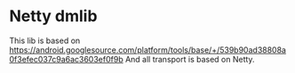 # Netty dmlib
This lib is based on https://android.googlesource.com/platform/tools/base/+/539b90ad38808a0f3efec037c9a6ac3603ef0f9b
And all transport is based on Netty.
